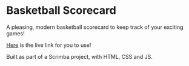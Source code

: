 # Basketball Scorecard
A pleasing, modern basketball scorecard to keep track of your exciting games!

[Here](https://dyarmsh.github.io/BasketballScorecard/) is the live link for you to use!

Built as part of a Scrimba project, with HTML, CSS and JS.
